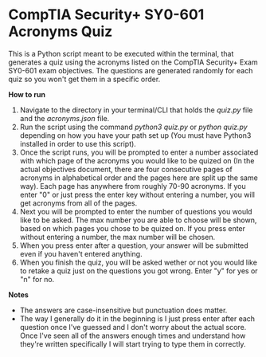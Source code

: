 # CompTIA Security+ SY0-601 Acronyms Quiz

This is a Python script meant to be executed within the terminal, that generates a quiz using the acronyms listed on the CompTIA Security+ Exam SY0-601 exam objectives. The questions are generated randomly for each quiz so you won't get them in a specific order.

**How to run**

1. Navigate to the directory in your terminal/CLI that holds the _quiz.py_ file and the _acronyms.json_ file.
2. Run the script using the command _python3 quiz.py_ or _python quiz.py_ depending on how you have your path set up (You must have Python3 installed in order to use this script).
3. Once the script runs, you will be prompted to enter a number associated with which page of the acronyms you would like to be quized on (In the actual objectives document, there are four consecutive pages of acronyms in alphabetical order and the pages here are split up the same way). Each page has anywhere from roughly 70-90 acronyms. If you enter "0" or just press the enter key without entering a number, you will get acronyms from all of the pages.
4. Next you will be prompted to enter the number of questions you would like to be asked. The max number you are able to choose will be shown, based on which pages you chose to be quized on. If you press enter without entering a number, the max number will be chosen.
5. When you press enter after a question, your answer will be submitted even if you haven't entered anything.
6. When you finish the quiz, you will be asked wether or not you would like to retake a quiz just on the questions you got wrong. Enter "y" for yes or "n" for no.

**Notes**

- The answers are case-insensitive but punctuation does matter.
- The way I generally do it in the beginning is I just press enter after each question once I've guessed and I don't worry about the actual score. Once I've seen all of the answers enough times and understand how they're written specifically I will start trying to type them in correctly.
